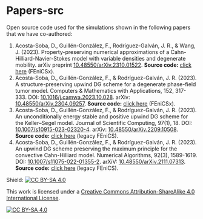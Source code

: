 # Papers-src
Open source code used for the simulations shown in the following papers that we have co-authored:

1. Acosta-Soba, D., Guillén-González, F., Rodríguez-Galván, J. R., & Wang, J. (2023). Property-preserving numerical approximations of a Cahn-Hilliard-Navier-Stokes model with variable densities and degenerate mobility. arXiv preprint [10.48550/arXiv.2310.01522](https://doi.org/10.48550/arXiv.2310.01522). **Source code:** [click here](https://github.com/danielacos/Papers-src/tree/main/2024arXiv-CHNS) (FEniCSx).
2. Acosta-Soba, D., Guillén-González, F., & Rodríguez-Galván, J. R. (2023). A structure-preserving upwind DG scheme for a degenerate phase-field tumor model. Computers & Mathematics with Applications, 152, 317-333. DOI: [10.1016/j.camwa.2023.10.028](https://doi.org/10.1016/j.camwa.2023.10.028). arXiv: [10.48550/arXiv.2304.09257](https://doi.org/10.48550/arXiv.2304.09257). **Source code:** [click here](https://github.com/danielacos/Papers-src/tree/main/2023CAMWA-TumorModel) (FEniCSx).
3. Acosta-Soba, D., Guillén-González, F., & Rodríguez-Galván, J. R. (2023). An unconditionally energy stable and positive upwind DG scheme for the Keller–Segel model. Journal of Scientific Computing, 97(1), 18. DOI: [10.1007/s10915-023-02320-4](https://doi.org/10.1007/s10915-023-02320-4). arXiv: [10.48550/arXiv.2209.10508](
https://doi.org/10.48550/arXiv.2209.10508). **Source code:** [click here](https://github.com/danielacos/Papers-src/tree/main/2023JOMP-KS) (legacy FEniCS).
4. Acosta-Soba, D., Guillén-González, F., & Rodríguez-Galván, J. R. (2023). An upwind DG scheme preserving the maximum principle for the convective Cahn-Hilliard model. Numerical Algorithms, 92(3), 1589-1619. DOI: [10.1007/s11075-022-01355-2](https://doi.org/10.1007/s11075-022-01355-2). arXiV: [10.48550/arXiv.2111.07313](https://doi.org/10.48550/arXiv.2111.07313). **Source code:** [click here](https://github.com/danielacos/Papers-src/tree/main/2023NAL-CCH) (legacy FEniCS).

Shield: [![CC BY-SA 4.0][cc-by-sa-shield]][cc-by-sa]

This work is licensed under a
[Creative Commons Attribution-ShareAlike 4.0 International License][cc-by-sa].

[![CC BY-SA 4.0][cc-by-sa-image]][cc-by-sa]

[cc-by-sa]: http://creativecommons.org/licenses/by-sa/4.0/
[cc-by-sa-image]: https://licensebuttons.net/l/by-sa/4.0/88x31.png
[cc-by-sa-shield]: https://img.shields.io/badge/License-CC%20BY--SA%204.0-lightgrey.svg
